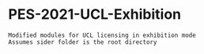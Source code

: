 # PES-2021-UCL-Exhibition
```
Modified modules for UCL licensing in exhibition mode
Assumes sider folder is the root directory
```

